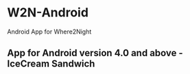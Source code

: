W2N-Android
===========

Android App for Where2Night

## App for Android version 4.0 and above - IceCream Sandwich
